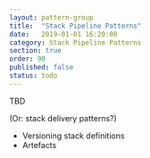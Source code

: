 ```yaml
---
layout: pattern-group
title:  "Stack Pipeline Patterns"
date:   2019-01-01 16:20:00
category: Stack Pipeline Patterns
section: true
order: 90
published: false
status: todo
---
```


TBD

(Or: stack delivery patterns?)

- Versioning stack definitions
- Artefacts

